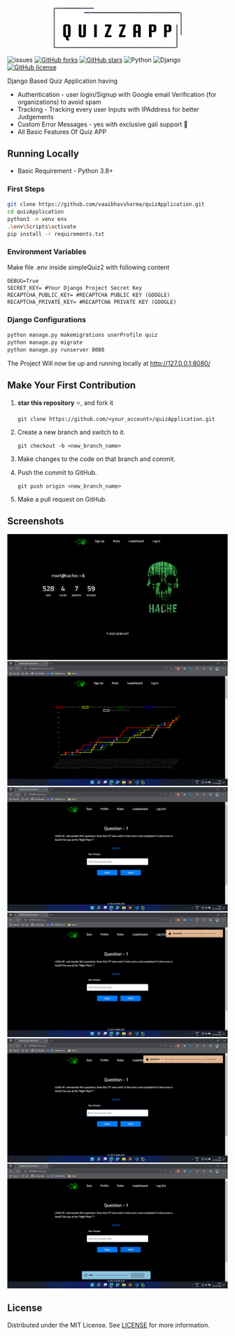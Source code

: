 <p align="center"><img src="gitassets/logo.png"></img> </p>

![issues](https://img.shields.io/github/issues/vaaibhavsharma/quizApplication?style=flat-square)
[![GitHub forks](https://img.shields.io/github/forks/vaaibhavsharma/quizApplication)](https://github.com/vaaibhavsharma/quizApplication/network?style=flat-square)
[![GitHub stars](https://img.shields.io/github/stars/vaaibhavsharma/quizApplication)](https://github.com/vaaibhavsharma/quizApplication/stargazers?style=flat-square)
![Python](https://img.shields.io/badge/python-v3.8+-blue.svg?style=flat-square&logo=python)
![Django](https://img.shields.io/badge/Django-3.2.12-blue?style=flat-square&logo=django)
[![GitHub license](https://img.shields.io/github/license/vaaibhavsharma/quizApplication)](https://github.com/vaaibhavsharma/quizApplication/blob/main/LICENSE?style=flat-square)

Django Based Quiz Application having 

- Authentication - user login/Signup with Google email Verification (for organizations) to avoid spam
- Tracking - Tracking every user Inputs with IPAddress for better Judgements
- Custom Error Messages - yes with exclusive gali support 🥲
- All Basic Features Of Quiz APP

## Running Locally 
- Basic Requirement - Python 3.8+

### First Steps

```sh
git clone https://github.com/vaaibhavsharma/quizApplication.git
cd quizApplication
python3 -m venv env
.\env\Scripts\activate
pip install -r requirements.txt
```

###  Environment Variables
Make file .env inside simpleQuiz2 with following content
```shell
DEBUG=True
SECRET_KEY= #Your Django Project Secret Key 
RECAPTCHA_PUBLIC_KEY= #RECAPTCHA PUBLIC KEY (GOOGLE)
RECAPTCHA_PRIVATE_KEY= #RECAPTCHA PRIVATE KEY (GOOGLE)
```

### Django Configurations

```sh
python manage.py makemigrations userProfile quiz
python manage.py migrate
python manage.py runserver 8080
```

The Project Will now be up and running locally at http://127.0.0.1:8080/

## Make Your First Contribution

1. **star this repository** ⭐, and fork it
   ```
   git clone https://github.com/<your_account>/quizApplication.git
   ```
2. Create a new branch and switch to it.

   ```
   git checkout -b <new_branch_name>
   ```

3. Make changes to the code on that branch and commit.
4. Push the commit to GitHub.

   ```
   git push origin <new_branch_name>
   ```
5. Make a pull request on GitHub.

## Screenshots
![Front Page](/gitassets/frontPage.jpeg "LeaderBoard Page")
![Leaderboard](/gitassets/leaderboardPage.png "LeaderBoard Page")
![Questions Page](/gitassets/questionPage.png "Questions Page")
![Custom Error Messages](/gitassets/customError.png "Questions Page")
![Custom Error Messages 2](/gitassets/customError2.png "Questions Page")
![Hint](/gitassets/customHint.png "Hint")

## License

Distributed under the MIT License. See [LICENSE](/LICENSE) for more information.

